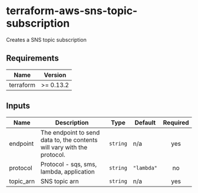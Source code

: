 # terraform-aws-sns-topic-subscription
Creates a SNS topic subscription 

## Requirements

| Name | Version |
|------|---------|
| terraform | >= 0.13.2 |

## Inputs

| Name | Description | Type | Default | Required |
|------|-------------|------|---------|:--------:|
| endpoint | The endpoint to send data to, the contents will vary with the protocol. | `string` | n/a | yes |
| protocol | Protocol - sqs, sms, lambda, application | `string` | `"lambda"` | no |
| topic\_arn | SNS topic arn | `string` | n/a | yes |
